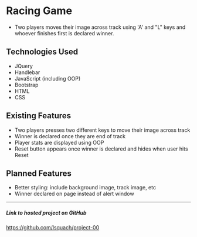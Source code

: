 # Racing Game

* Two players moves their image across track using 'A' and "L" keys and whoever finishes first is declared winner.

## Technologies Used

* JQuery
* Handlebar
* JavaScript (including OOP)
* Bootstrap
* HTML
* CSS

## Existing Features

* Two players presses two different keys to move their image across track
* Winner is declared once they are end of track
* Player stats are displayed using OOP
* Reset button appears once winner is declared and hides when user hits Reset

## Planned Features

* Better styling: include background image, track image, etc
* Winner declared on page instead of alert window

---


##### Link to hosted project on GitHub
https://github.com/lsquach/project-00
